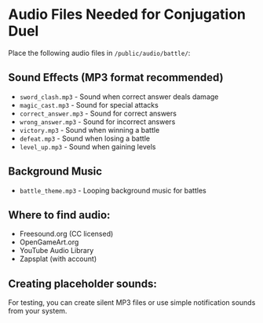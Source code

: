 # Audio Files Needed for Conjugation Duel

Place the following audio files in `/public/audio/battle/`:

## Sound Effects (MP3 format recommended)
- `sword_clash.mp3` - Sound when correct answer deals damage
- `magic_cast.mp3` - Sound for special attacks
- `correct_answer.mp3` - Sound for correct answers
- `wrong_answer.mp3` - Sound for incorrect answers
- `victory.mp3` - Sound when winning a battle
- `defeat.mp3` - Sound when losing a battle
- `level_up.mp3` - Sound when gaining levels

## Background Music
- `battle_theme.mp3` - Looping background music for battles

## Where to find audio:
- Freesound.org (CC licensed)
- OpenGameArt.org
- YouTube Audio Library
- Zapsplat (with account)

## Creating placeholder sounds:
For testing, you can create silent MP3 files or use simple notification sounds from your system.
